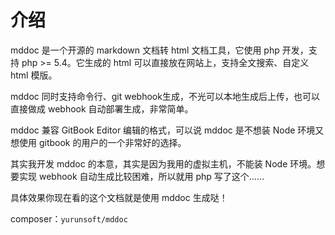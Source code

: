 # 介绍

mddoc 是一个开源的 markdown 文档转 html 文档工具，它使用 php 开发，支持 php &gt;= 5.4。它生成的 html 可以直接放在网站上，支持全文搜索、自定义 html 模版。

mddoc 同时支持命令行、git webhook生成，不光可以本地生成后上传，也可以直接做成 webhook 自动部署生成，非常简单。

mddoc 兼容 GitBook Editor 编辑的格式，可以说 mddoc 是不想装 Node 环境又想使用 gitbook 的用户的一个非常好的选择。

其实我开发 mddoc 的本意，其实是因为我用的虚拟主机，不能装 Node 环境。想要实现 webhook 自动生成比较困难，所以就用 php 写了这个……

具体效果你现在看的这个文档就是使用 mddoc 生成哒！

composer：`yurunsoft/mddoc`